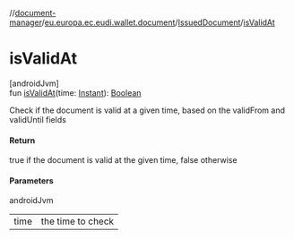 //[document-manager](../../../index.md)/[eu.europa.ec.eudi.wallet.document](../index.md)/[IssuedDocument](index.md)/[isValidAt](is-valid-at.md)

# isValidAt

[androidJvm]\
fun [isValidAt](is-valid-at.md)(time: [Instant](https://developer.android.com/reference/kotlin/java/time/Instant.html)): [Boolean](https://kotlinlang.org/api/latest/jvm/stdlib/kotlin/-boolean/index.html)

Check if the document is valid at a given time, based on the validFrom and validUntil fields

#### Return

true if the document is valid at the given time, false otherwise

#### Parameters

androidJvm

| | |
|---|---|
| time | the time to check |
